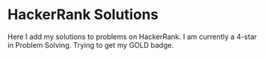 # HackerRank Solutions

Here I add my solutions to problems on HackerRank.
I am currently a 4-star in Problem Solving.
Trying to get my GOLD badge.
